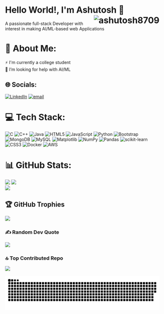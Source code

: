 <h1>Hello World!, I'm Ashutosh 👋 <img align="right" src="https://komarev.com/ghpvc/?username=ashutosh8709&label=Profile%20views&color=0e75b6&style=flat" alt="ashutosh8709" /> </h1>
<p>A passionate full-stack Developer with interest in making AI/ML-based web Applications </p>

# 💫 About Me:
⚡ I'm currently a college student<br>🤝 I’m looking for help with AI/ML<br>


## 🌐 Socials:
[![LinkedIn](https://img.shields.io/badge/LinkedIn-%230077B5.svg?logo=linkedin&logoColor=white)](https://linkedin.com/in/ashutoshkumarak9) [![email](https://img.shields.io/badge/Email-D14836?logo=gmail&logoColor=white)](mailto:ashutosh2003.sahi@gmail.com) 

# 💻 Tech Stack:
![C](https://img.shields.io/badge/c-%2300599C.svg?style=for-the-badge&logo=c&logoColor=white) ![C++](https://img.shields.io/badge/c++-%2300599C.svg?style=for-the-badge&logo=c%2B%2B&logoColor=white) ![Java](https://img.shields.io/badge/java-%23ED8B00.svg?style=for-the-badge&logo=openjdk&logoColor=white) ![HTML5](https://img.shields.io/badge/html5-%23E34F26.svg?style=for-the-badge&logo=html5&logoColor=white) ![JavaScript](https://img.shields.io/badge/javascript-%23323330.svg?style=for-the-badge&logo=javascript&logoColor=%23F7DF1E) ![Python](https://img.shields.io/badge/python-3670A0?style=for-the-badge&logo=python&logoColor=ffdd54) ![Bootstrap](https://img.shields.io/badge/bootstrap-%238511FA.svg?style=for-the-badge&logo=bootstrap&logoColor=white) ![MongoDB](https://img.shields.io/badge/MongoDB-%234ea94b.svg?style=for-the-badge&logo=mongodb&logoColor=white) ![MySQL](https://img.shields.io/badge/mysql-4479A1.svg?style=for-the-badge&logo=mysql&logoColor=white) ![Matplotlib](https://img.shields.io/badge/Matplotlib-%23ffffff.svg?style=for-the-badge&logo=Matplotlib&logoColor=black) ![NumPy](https://img.shields.io/badge/numpy-%23013243.svg?style=for-the-badge&logo=numpy&logoColor=white) ![Pandas](https://img.shields.io/badge/pandas-%23150458.svg?style=for-the-badge&logo=pandas&logoColor=white) ![scikit-learn](https://img.shields.io/badge/scikit--learn-%23F7931E.svg?style=for-the-badge&logo=scikit-learn&logoColor=white) ![CSS3](https://img.shields.io/badge/css3-%231572B6.svg?style=for-the-badge&logo=css3&logoColor=white) ![Docker](https://img.shields.io/badge/docker-%230db7ed.svg?style=for-the-badge&logo=docker&logoColor=white) ![AWS](https://img.shields.io/badge/AWS-%23FF9900.svg?style=for-the-badge&logo=amazon-aws&logoColor=white)
# 📊 GitHub Stats:
![](https://github-readme-stats.vercel.app/api?username=Ashutosh8709&theme=dark&hide_border=false&include_all_commits=false&count_private=false)
![](https://nirzak-streak-stats.vercel.app/?user=Ashutosh8709&theme=dark&hide_border=false)<br/>
![](https://github-readme-stats.vercel.app/api/top-langs/?username=Ashutosh8709&theme=dark&hide_border=false&include_all_commits=false&count_private=false&layout=compact)

## 🏆 GitHub Trophies
![](https://github-profile-trophy.vercel.app/?username=Ashutosh8709&theme=radical&no-frame=false&no-bg=true&margin-w=4)

### ✍️ Random Dev Quote
![](https://quotes-github-readme.vercel.app/api?type=horizontal&theme=radical)

### 🔝 Top Contributed Repo
![](https://github-contributor-stats.vercel.app/api?username=Ashutosh8709&limit=5&theme=dark&combine_all_yearly_contributions=true)

<!-- Proudly created with GPRM ( https://gprm.itsvg.in ) -->
<picture>
  <source media="(prefers-color-scheme: dark)" srcset="https://raw.githubusercontent.com/Ashutosh8709/Ashutosh8709/output/github-snake-dark.svg" />
  <source media="(prefers-color-scheme: light)" srcset="https://raw.githubusercontent.com/Ashutosh8709/Ashutosh8709/output/github-snake.svg" />
  <img alt="github-snake" src="https://raw.githubusercontent.com/Ashutosh8709/Ashutosh8709/output/github-snake.svg" />
</picture>
